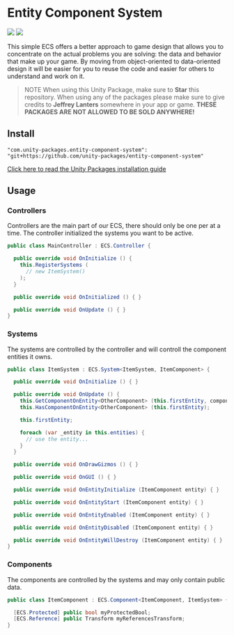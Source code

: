 # Entity Component System

![](https://img.shields.io/badge/dependencies-unity--packages-%233bc6d8.svg) ![](https://img.shields.io/badge/license-MIT-%23ecc531.svg)

This simple ECS offers a better approach to game design that allows you to concentrate on the actual problems you are solving: the data and behavior that make up your game. By moving from object-oriented to data-oriented design it will be easier for you to reuse the code and easier for others to understand and work on it.

> NOTE When using this Unity Package, make sure to **Star** this repository. When using any of the packages please make sure to give credits to **Jeffrey Lanters** somewhere in your app or game. **THESE PACKAGES ARE NOT ALLOWED TO BE SOLD ANYWHERE!**

## Install

```
"com.unity-packages.entity-component-system": "git+https://github.com/unity-packages/entity-component-system"
```

[Click here to read the Unity Packages installation guide](https://github.com/unity-packages/installation)

## Usage

### Controllers

Controllers are the main part of our ECS, there should only be one per at a time. The controller initialized the systems you want to be active.

```cs
public class MainController : ECS.Controller {

  public override void OnInitialize () {
    this.RegisterSystems (
      // new ItemSystem()
    );
  }

  public override void OnInitialized () { }

  public override void OnUpdate () { }
}
```

### Systems

The systems are controlled by the controller and will controll the component entities it owns.

```cs
public class ItemSystem : ECS.System<ItemSystem, ItemComponent> {

  public override void OnInitialize () { }

  public override void OnUpdate () {
    this.GetComponentOnEntity<OtherComponent> (this.firstEntity, component => { /* ... */ });
    this.HasComponentOnEntity<OtherComponent> (this.firstEntity);

    this.firstEntity;

    foreach (var _entity in this.entities) {
      // use the entity...
    }
  }

  public override void OnDrawGizmos () { }

  public override void OnGUI () { }

  public override void OnEntityInitialize (ItemComponent entity) { }

  public override void OnEntityStart (ItemComponent entity) { }

  public override void OnEntityEnabled (ItemComponent entity) { }

  public override void OnEntityDisabled (ItemComponent entity) { }

  public override void OnEntityWillDestroy (ItemComponent entity) { }
}
```

### Components

The components are controlled by the systems and may only contain public data.

```cs
public class ItemComponent : ECS.Component<ItemComponent, ItemSystem> {

  [ECS.Protected] public bool myProtectedBool;
  [ECS.Reference] public Transform myReferencesTransform;
}
```
